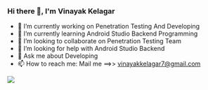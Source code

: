 ### Hi there 👋, I'm Vinayak Kelagar

- 🔭 I’m currently working on Penetration Testing And Developing
- 🌱 I’m currently learning Android Studio Backend Programming
- 👯 I’m looking to collaborate on Penetration Testing Team
- 🤔 I’m looking for help with Android Studio Backend
- 💬 Ask me about Developing 
- 📫 How to reach me:
           Mail me ==>> vinayakkelagar7@gmail.com
          
<img src="https://github-readme-stats.vercel.app/api?
username=VinayakKelagar&&show_icons=true&title_color=ffffff&icon_color=bb2acf&text_color=daf7dc&bg_color=191919">
